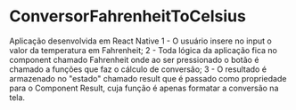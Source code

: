 # ConversorFahrenheitToCelsius
Aplicação desenvolvida em React Native
1 - O usuário insere no input o valor da temperatura em Fahrenheit; 
2 - Toda lógica da aplicação fica no component chamado Fahrenheit onde ao ser pressionado o botão é chamado a funções que faz o cálculo de conversão;
3 - O resultado é armazenado no "estado" chamado result que é passado como propriedade para o Component Result, cuja função é apenas formatar a conversão na tela.
